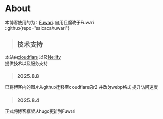# About
本博客使用的为：[Fuwari](https://github.com/Tavre/fuwari).
自用且魔改于Fuwari
::github{repo="saicaca/fuwari"}

> ## 技术支持
本站由[cloudflare](https://www.cloudflare.com/)
以及[Netlify](https://www.netlify.com/)
<br>
提供技术以及服务支持

> ### 2025.8.8
已将博客内的图片从github迁移至cloudflare的r2 并改为webp格式 提升访问速度

> ### 2025.8.4
正式将博客框架从hugo更新到Fuwari
